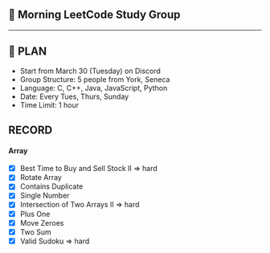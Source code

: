 ## 📑 Morning LeetCode Study Group

---

## 📎 PLAN

- Start from March 30 (Tuesday) on Discord
- Group Structure: 5 people from York, Seneca
- Language: C, C++, Java, JavaScript, Python
- Date: Every Tues, Thurs, Sunday
- Time Limit: 1 hour

## RECORD

#### Array

- [x] Best Time to Buy and Sell Stock II => hard
- [x] Rotate Array
- [x] Contains Duplicate
- [x] Single Number
- [x] Intersection of Two Arrays II => hard
- [x] Plus One
- [x] Move Zeroes
- [x] Two Sum
- [x] Valid Sudoku => hard
